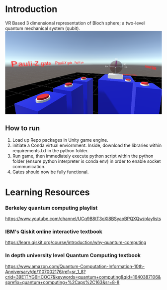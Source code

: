 # Introduction
 VR Based 3 dimensional representation of Bloch sphere; a two-level quantum mechanical system (qubit).
![](images/Bloch%20Sphere%20VR%20scene.png)
 ## How to run
 1. Load up Repo packages in Unity game engine.
 2. initiate a Conda virtual enviornment. Inside, download the libraries within requirements.txt in the python folder. 
 3. Run game, then immediately execute python script within the python folder (ensure python interpreter is conda env) in order to enable socket communication. 
 4. Gates should now be fully functional.
# Learning Resources
### Berkeley quantum computing playlist
 https://www.youtube.com/channel/UCq9B8tT3oXl8BSyaoBPQXQw/playlists
### IBM's Qiskit online interactive textbook 
 https://learn.qiskit.org/course/introduction/why-quantum-computing
### In depth university level Quantum Computing textbook 
https://www.amazon.com/Quantum-Computation-Information-10th-Anniversary/dp/1107002176/ref=sr_1_8?crid=39E1TYG6HCOC7&keywords=quantum+computing&qid=1640387106&sprefix=quantum+computing+%2Caps%2C163&sr=8-8
